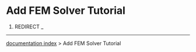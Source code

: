 # Add FEM Solver Tutorial
1.  REDIRECT _

---
[documentation index](../README.md) > Add FEM Solver Tutorial
